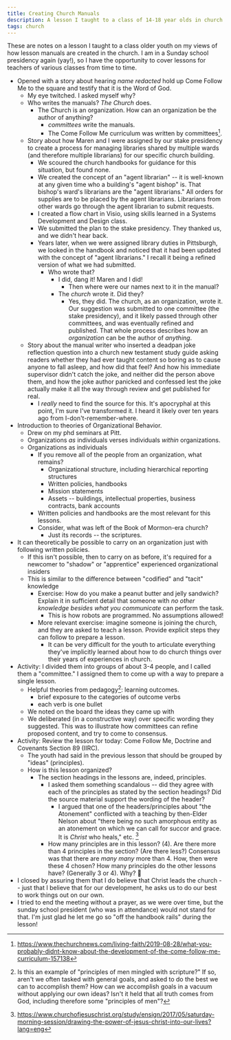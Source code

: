 ```yaml
---
title: Creating Church Manuals
description: A lesson I taught to a class of 14-18 year olds in church
tags: church
---
```


These are notes on a lesson I taught to a class older youth on my views of how
lesson manuals are created in the church. I am in a Sunday school presidency
again (yay!), so I have the opportunity to cover lessons for teachers of
various classes from time to time.

- Opened with a story about hearing *name redacted* hold up Come Follow Me to the
  square and testify that it is the Word of God.
  - My eye twitched. I asked myself why?
  - Who writes the manuals? _The Church_ does.
    - The Church is an organization. How can an organization be the author of
      anything?
      - _committees_ write the manuals.
      - The Come Follow Me curriculum was written by committees[^1].
  - Story about how Maren and I were assigned by our stake presidency to create a process for managing
    libraries shared by multiple wards (and therefore multiple librarians) for our specific church building.
    - We scoured the church handbooks for guidance for this situation, but found none.
    - We created the concept of an "agent librarian" -- it is well-known at
      any given time who a building's "agent bishop" is. That bishop's ward's librarians are the "agent librarians." All orders for supplies are to be
      placed by the agent librarians. Librarians from other wards go through the
      agent librarian to submit requests.
    - I created a flow chart in Visio, using skills learned in a
      Systems Development and Design class.
    - We submitted the plan to the stake presidency. They thanked us, and we didn't hear back.
    - Years later, when we were assigned library duties in Pittsburgh, we looked in the handbook and noticed that it had been updated with the concept of "agent librarians." I recall it being a refined version of what we had submitted.
      - Who wrote that?
        - I did, dang it! Maren and I did!
          - Then where were our names next to it in the manual?
        - The _church_ wrote it. Did they?
          - Yes, they did. The church, as an organization, wrote it. Our suggestion was submitted to one committee (the stake presidency), and it likely passed through other committees, and was eventually refined and published. That whole process describes how an _organization_ can be the author of _anything_.
  - Story about the manual writer who inserted a deadpan joke reflection question into a
    church new testament study guide asking readers whether they had ever taught content
    so boring as to cause anyone to fall asleep, and how did that feel? And how his immediate
    supervisor didn't catch the joke, and neither did the person above them, and how the joke
    author panicked and confessed lest the joke actually make it all the way through review
    and get published for real.
      - I _really_ need to find the source for this. It's apocryphal at this point, I'm
        sure I've transformed it. I heard it likely over ten years ago from I-don't-remember-where.
- Introduction to theories of Organizational Behavior.
  - Drew on my phd seminars at Pitt.
  - Organizations _as_ individuals verses individuals _within_ organizations.
  - Organizations as individuals
    - If you remove all of the people from an organization, what remains?
      - Organizational structure, including hierarchical reporting structures
      - Written policies, handbooks
      - Mission statements
      - Assets -- buildings, intellectual properties, business contracts, bank accounts
    - Written policies and handbooks are the most relevant for this lessons.
    - Consider, what was left of the Book of Mormon-era church?
      - Just its records -- the scriptures.
- It can theoretically be possible to carry on an organization just with following written policies.
  - If this isn't possible, then to carry on as before, it's required for a newcomer to "shadow" or "apprentice" experienced organizational insiders
  - This is similar to the difference between "codified" and "tacit" knowledge
    - Exercise: How do you make a peanut butter and jelly sandwich? Explain
      it in sufficient detail that someone with _no other knowledge besides what
      you communicate_ can perform the task.
      - This is how robots are programmed. No assumptions allowed!
    - More relevant exercise: imagine someone is joining the church, and they
      are asked to teach a lesson. Provide explicit steps they
      can follow to prepare a lesson.
      - It can be very difficult for the youth to articulate everything they've
        implicitly learned about how to do church things over their years of experiences in church.
- Activity: I divided them into groups of about 3-4 people, and I called them a "committee." I assigned them to come up with a way to prepare a single lesson.
  - Helpful theories from pedagogy[^2]: learning outcomes.
    - brief exposure to the categories of outcome verbs
    - each verb is one bullet
  - We noted on the board the ideas they came up with
  - We deliberated (in a constructive way) over specific wording they suggested.
    This was to illustrate how committees can refine proposed content, and try to come to consensus.
- Activity: Review the lesson for today: Come Follow Me, Doctrine and Covenants Section 89 (IIRC).
  - The youth had said in the previous lesson that should be grouped by "ideas" (principles).
  - How is this lesson organized?
    - The section headings in the lessons are, indeed, principles.
      - I asked them something scandalous -- did they agree with each of the
        principles as stated by the section headings? Did the source material
        support the wording of the header?
        - I argued that one of the headers/principles about "the Atonement"
          conflicted with a teaching by then-Elder Nelson about "there being
          no such amorphous entity as an atonement on which we can call for succor and grace. It is _Christ_ who heals," etc. [^3]
      - How many principles are in this lesson? (4). Are there more than 4
        principles in the section? (Are there less?) Consensus was that there are _many many_ more than 4. How, then were these 4 chosen? How many
        principles do the other lessons have? (Generally 3 or 4). Why? :shrug:
- I closed by assuring them that I do believe that Christ leads the church -- just that I believe that for our development, he asks us to do our best to work things out on our own.
- I tried to end the meeting without a prayer, as we were over time, but the sunday school president (who was in attendance) would not stand for that. I'm just glad he let me go so "off the handbook rails" during the lesson!

[^1]: https://www.thechurchnews.com/living-faith/2019-08-28/what-you-probably-didnt-know-about-the-development-of-the-come-follow-me-curriculum-157138

[^2]: Is this an example of "principles of men mingled with scripture?" If so,
      aren't we often tasked with general goals, and asked to do the best we can to
      accomplish them? How can we accomplish goals in a vacuum without applying our own
      ideas? Isn't it held that all truth comes from God, including therefore some "principles of men"?

[^3]: https://www.churchofjesuschrist.org/study/ensign/2017/05/saturday-morning-session/drawing-the-power-of-jesus-christ-into-our-lives?lang=eng
